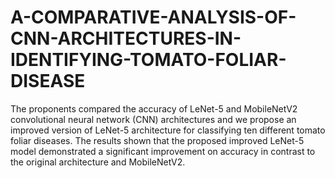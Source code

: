 # A-COMPARATIVE-ANALYSIS-OF-CNN-ARCHITECTURES-IN-IDENTIFYING-TOMATO-FOLIAR-DISEASE
The proponents compared the accuracy of LeNet-5 and MobileNetV2 convolutional neural network (CNN) architectures and we propose an improved version of LeNet-5 architecture for classifying ten different tomato foliar diseases. The results shown that the proposed improved LeNet-5 model demonstrated a significant improvement on accuracy in contrast to the original architecture and MobileNetV2.

